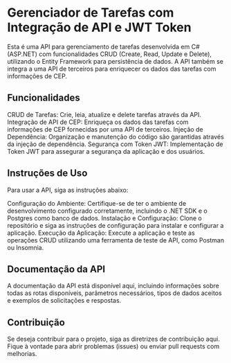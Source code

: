 # Gerenciador de Tarefas com Integração de API e JWT Token

Esta é uma API para gerenciamento de tarefas desenvolvida em C# (ASP.NET) com funcionalidades CRUD (Create, Read, Update e Delete), utilizando o Entity Framework para persistência de dados. A API também se integra a uma API de terceiros para enriquecer os dados das tarefas com informações de CEP.

## Funcionalidades

CRUD de Tarefas: Crie, leia, atualize e delete tarefas através da API.
Integração de API de CEP: Enriqueça os dados das tarefas com informações de CEP fornecidas por uma API de terceiros.
Injeção de Dependência: Organização e manutenção do código são garantidas através da injeção de dependência.
Segurança com Token JWT: Implementação de Token JWT para assegurar a segurança da aplicação e dos usuários.

## Instruções de Uso

Para usar a API, siga as instruções abaixo:

Configuração do Ambiente: Certifique-se de ter o ambiente de desenvolvimento configurado corretamente, incluindo o .NET SDK e o Postgres como banco de dados.
Instalação e Configuração: Clone o repositório e siga as instruções de configuração para instalar e configurar a aplicação.
Execução da Aplicação: Execute a aplicação e teste as operações CRUD utilizando uma ferramenta de teste de API, como Postman ou Insomnia.

## Documentação da API

A documentação da API está disponível aqui, incluindo informações sobre todas as rotas disponíveis, parâmetros necessários, tipos de dados aceitos e exemplos de solicitações e respostas.

## Contribuição

Se deseja contribuir para o projeto, siga as diretrizes de contribuição aqui. Fique à vontade para abrir problemas (issues) ou enviar pull requests com melhorias.

